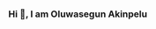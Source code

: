 ### Hi 👋, I am Oluwasegun Akinpelu

<!--
**oluwasege/oluwasege** is a ✨ _special_ ✨ repository because its `README.md` (this file) appears on your GitHub profile.

- 🔭 I’m currently working on ...
- 🌱 I’m currently learning JavaScript and NodeJS
- 👯 I’m looking to collaborate on ...
- 🤔 I’m looking for help with ...
- 💬 Ask me about Software Development (backend)
- 📫 How to reach me: akinpelu53@gmail.com
- ⚡ Fun fact: I love playing video games, working out at the gym and basketball
-->
